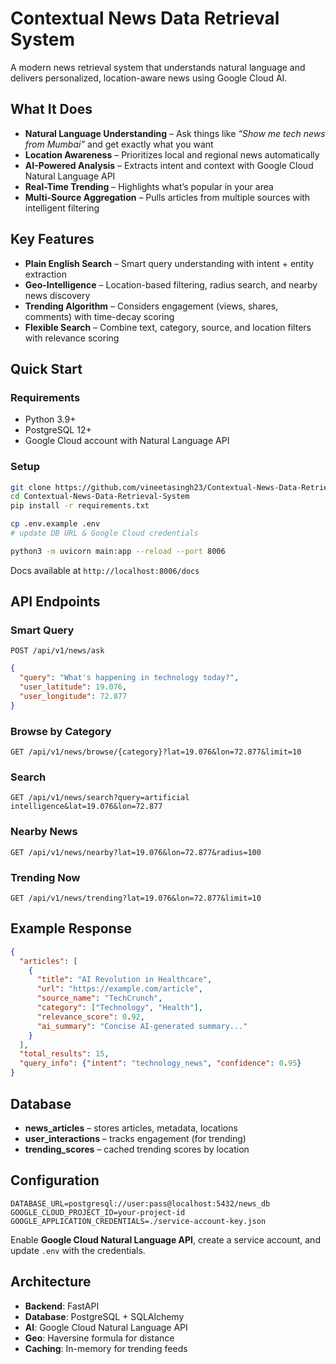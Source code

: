 
# Contextual News Data Retrieval System

A modern news retrieval system that understands natural language and delivers personalized, location-aware news using Google Cloud AI.

## What It Does

* **Natural Language Understanding** – Ask things like *“Show me tech news from Mumbai”* and get exactly what you want
* **Location Awareness** – Prioritizes local and regional news automatically
* **AI-Powered Analysis** – Extracts intent and context with Google Cloud Natural Language API
* **Real-Time Trending** – Highlights what’s popular in your area
* **Multi-Source Aggregation** – Pulls articles from multiple sources with intelligent filtering

## Key Features

* **Plain English Search** – Smart query understanding with intent + entity extraction
* **Geo-Intelligence** – Location-based filtering, radius search, and nearby news discovery
* **Trending Algorithm** – Considers engagement (views, shares, comments) with time-decay scoring
* **Flexible Search** – Combine text, category, source, and location filters with relevance scoring

## Quick Start

### Requirements

* Python 3.9+
* PostgreSQL 12+
* Google Cloud account with Natural Language API

### Setup

```bash
git clone https://github.com/vineetasingh23/Contextual-News-Data-Retrieval-System.git
cd Contextual-News-Data-Retrieval-System
pip install -r requirements.txt

cp .env.example .env
# update DB URL & Google Cloud credentials

python3 -m uvicorn main:app --reload --port 8006
```

Docs available at `http://localhost:8006/docs`

## API Endpoints

### Smart Query

```http
POST /api/v1/news/ask
```

```json
{
  "query": "What's happening in technology today?",
  "user_latitude": 19.076,
  "user_longitude": 72.877
}
```

### Browse by Category

```http
GET /api/v1/news/browse/{category}?lat=19.076&lon=72.877&limit=10
```

### Search

```http
GET /api/v1/news/search?query=artificial intelligence&lat=19.076&lon=72.877
```

### Nearby News

```http
GET /api/v1/news/nearby?lat=19.076&lon=72.877&radius=100
```

### Trending Now

```http
GET /api/v1/news/trending?lat=19.076&lon=72.877&limit=10
```

## Example Response

```json
{
  "articles": [
    {
      "title": "AI Revolution in Healthcare",
      "url": "https://example.com/article",
      "source_name": "TechCrunch",
      "category": ["Technology", "Health"],
      "relevance_score": 0.92,
      "ai_summary": "Concise AI-generated summary..."
    }
  ],
  "total_results": 15,
  "query_info": {"intent": "technology_news", "confidence": 0.95}
}
```

## Database

* **news\_articles** – stores articles, metadata, locations
* **user\_interactions** – tracks engagement (for trending)
* **trending\_scores** – cached trending scores by location

## Configuration

```env
DATABASE_URL=postgresql://user:pass@localhost:5432/news_db
GOOGLE_CLOUD_PROJECT_ID=your-project-id
GOOGLE_APPLICATION_CREDENTIALS=./service-account-key.json
```

Enable **Google Cloud Natural Language API**, create a service account, and update `.env` with the credentials.

## Architecture

* **Backend**: FastAPI
* **Database**: PostgreSQL + SQLAlchemy
* **AI**: Google Cloud Natural Language API
* **Geo**: Haversine formula for distance
* **Caching**: In-memory for trending feeds

